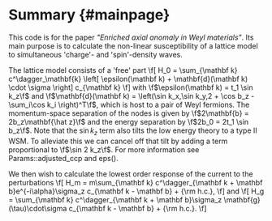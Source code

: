Summary {#mainpage}
=========

This code is for the paper *"Enriched axial anomaly in Weyl materials"*.
Its main purpose is to calculate the non-linear susceptibility of a lattice model to simultaneous 'charge'- and 'spin'-density waves.

The lattice model consists of a 'free' part
\f[
    H_0 = \sum_{\mathbf k} c^\dagger_\mathbf{k}
\left[
    \epsilon(\mathbf k) + \mathbf{d}(\mathbf k) \cdot \sigma
\right]
c_{\mathbf k}
\f]
with \f$\epsilon(\mathbf k) = t_1 \sin k_z\f$ and \f$\mathbf{d}(\mathbf k) = \left(\sin k_x,\sin k_y,2 + \cos b_z - \sum_i\cos k_i \right)^T\f$,
which is host to a pair of Weyl fermions. The momentum-space separation of the nodes is given by \f$2\mathbf{b} = 2b_z\mathbf{\hat z}\f$ and
the energy separation by \f$2b_0 = 2t_1 \sin b_z\f$.
Note that the $\sin k_z$ term also tilts the low energy theory to a type II WSM. To alleviate this we can cancel off that tilt by adding a term proportional to \f$\sin 2 k_z\f$. For more information see Params::adjusted_ccp and eps().

We then wish to calculate the lowest order response of the current to the perturbations
\f[
    H_m = m\sum_{\mathbf k} c^\dagger_{\mathbf k + \mathbf b}e^{-i\alpha}\sigma_z c_{\mathbf k - \mathbf b} + {\rm h.c.},
\f]
and
\f[
    H_g = \sum_{\mathbf k} c^\dagger_{\mathbf k + \mathbf b}\sigma_z \mathbf{g}(\tau)\cdot\sigma c_{\mathbf k - \mathbf b} + {\rm h.c.}.
\f]
